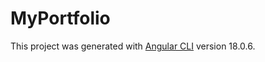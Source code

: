 # MyPortfolio

This project was generated with [Angular CLI](https://github.com/angular/angular-cli) version 18.0.6.
